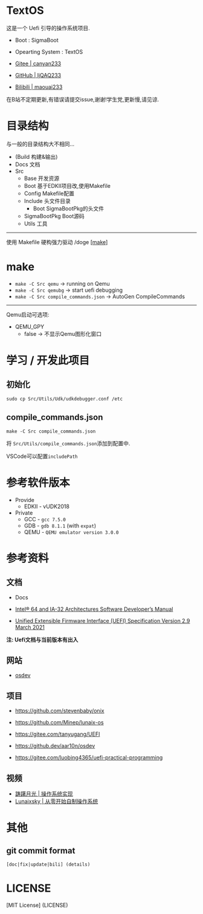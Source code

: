 # TextOS

这是一个 Uefi 引导的操作系统项目.

- Boot : SigmaBoot
- Opearting System : TextOS

- [Gitee | canyan233](https://gitee.com/canyan233)
- [GitHub | ljQAQ233](https://github.com/ljQAQ233)
- [Bilibili | maouai233](https://space.bilibili.com/503518259)

在B站不定期更新,有错误请提交issue,谢谢!学生党,更新慢,请见谅.

# 目录结构

与一般的目录结构大不相同...

- (Build 构建&输出)
- Docs 文档
- Src
   - Base    开发资源
   - Boot    基于EDKII项目改,使用Makefile
   - Config  Makefile配置
   - Include 头文件目录
      - Boot SigmaBootPkg的头文件
   - SigmaBootPkg Boot源码
   - Utils   工具

---

使用 Makefile 硬构强力驱动 /doge [[make]](#make)

# make

- `make -C Src qemu` -> running on Qemu
- `make -C Src qemubg` -> start uefi debugging
- `make -C Src compile_commands.json` -> AutoGen CompileCommands

---

Qemu启动可选项:

- QEMU_GPY
   - false -> 不显示Qemu图形化窗口

# 学习 / 开发此项目

## 初始化

```shell
sudo cp Src/Utils/Udk/udkdebugger.conf /etc
```

## compile_commands.json

```shell
make -C Src compile_commands.json
```

将 `Src/Utils/compile_commands.json`添加到配置中.

VSCode可以配置`includePath`

# 参考软件版本

- Provide
   - EDKII - vUDK2018
- Private
   - GCC - `gcc 7.5.0`
   - GDB - `gdb 8.1.1` (with `expat`)
   - QEMU - `QEMU emulator version 3.0.0`

# 参考资料

## 文档

- Docs

- [Intel® 64 and IA-32 Architectures Software Developer’s Manual](./Docs/Intel.pdf)
- [Unified Extensible Firmware Interface (UEFI) Specification Version 2.9 March 2021](./Docs/Docs/UEFI_Spec_2_9_2021_03_18.pdf)

**注: Uefi文档与当前版本有出入**

## 网站

- [osdev](https://wiki.osdev.org)

## 项目

- <https://github.com/stevenbaby/onix>
- <https://github.com/Minep/lunaix-os>

- <https://gitee.com/tanyugang/UEFI>
- <https://github.dev/aar10n/osdev>
- <https://gitee.com/luobing4365/uefi-practical-programming>

## 视频

- [ 踌躇月光 | 操作系统实现 ](https://space.bilibili.com/491131440/channel/collectiondetail?sid=146887)
- [ Lunaixsky | 从零开始自制操作系统 ](https://space.bilibili.com/12995787/channel/collectiondetail?sid=196337)

# 其他

## git commit format

```
[doc|fix|update|bili] (details)
```

# LICENSE

[MIT License] (LICENSE)
